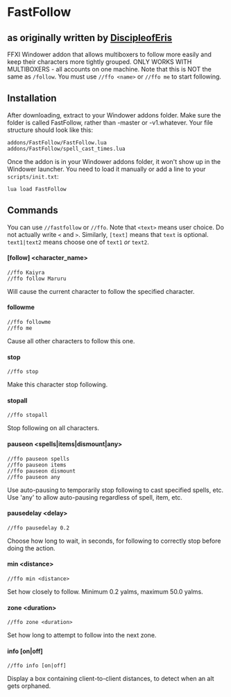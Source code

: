 # FastFollow
## as originally written by [DiscipleofEris](https://github.com/DiscipleOfEris/Windower4Addons/tree/main/FastFollow)
FFXI Windower addon that allows multiboxers to follow more easily and keep their characters more tightly grouped. ONLY
WORKS WITH MULTIBOXERS - all accounts on one machine. Note that this is NOT the same as `/follow`. You must use `//ffo <name>` or `//ffo me` to start
following.


## Installation
After downloading, extract to your Windower addons folder. Make sure the folder is called FastFollow, rather than
-master or -v1.whatever. Your file structure should look like this:

    addons/FastFollow/FastFollow.lua
    addons/FastFollow/spell_cast_times.lua

Once the addon is in your Windower addons folder, it won't show up in the Windower launcher. You need to load it
manually or add a line to your `scripts/init.txt`:

    lua load FastFollow


## Commands
You can use `//fastfollow` or `//ffo`. Note that `<text>` means user choice. Do not actually write `<` and `>`.
Similarly, `[text]` means that `text` is optional. `text1|text2` means choose one of `text1` *or* `text2`.

#### [follow] \<character_name\>

    //ffo Kaiyra
    //ffo follow Maruru

Will cause the current character to follow the specified character.

#### followme

    //ffo followme
    //ffo me

Cause all other characters to follow this one.

#### stop

    //ffo stop

Make this character stop following.

#### stopall

    //ffo stopall

Stop following on all characters.

#### pauseon \<spells|items|dismount|any\>

    //ffo pauseon spells
    //ffo pauseon items
    //ffo pauseon dismount
    //ffo pauseon any

Use auto-pausing to temporarily stop following to cast specified spells, etc. Use 'any' to allow auto-pausing regardless of spell, item, etc.

#### pausedelay \<delay\>

    //ffo pausedelay 0.2

Choose how long to wait, in seconds, for following to correctly stop before doing the action.

#### min \<distance\>
    //ffo min <distance>

Set how closely to follow. Minimum 0.2 yalms, maximum 50.0 yalms.

#### zone \<duration\>
    //ffo zone <duration>

Set how long to attempt to follow into the next zone.

#### info [on|off]

    //ffo info [on|off]

Display a box containing client-to-client distances, to detect when an alt gets orphaned.
